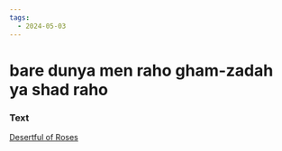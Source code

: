 ```yaml
---
tags:
  - 2024-05-03
---
```

# bare dunya men raho gham-zadah ya shad raho

### Text
[Desertful of Roses](https://franpritchett.com/00garden/12c/1230/index_1230.html)


